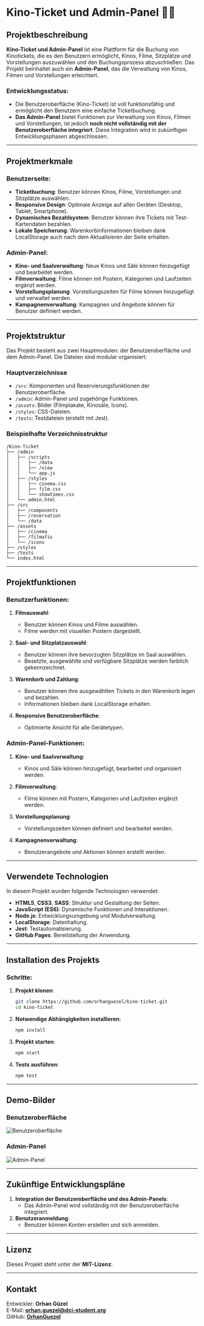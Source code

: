 
# Kino-Ticket und Admin-Panel 🎥🍿

## Projektbeschreibung
**Kino-Ticket und Admin-Panel** ist eine Plattform für die Buchung von Kinotickets, die es den Benutzern ermöglicht, Kinos, Filme, Sitzplätze und Vorstellungen auszuwählen und den Buchungsprozess abzuschließen. Das Projekt beinhaltet auch ein **Admin-Panel**, das die Verwaltung von Kinos, Filmen und Vorstellungen erleichtert.

### Entwicklungsstatus:
- Die Benutzeroberfläche (Kino-Ticket) ist voll funktionsfähig und ermöglicht den Benutzern eine einfache Ticketbuchung.
- **Das Admin-Panel** bietet Funktionen zur Verwaltung von Kinos, Filmen und Vorstellungen, ist jedoch **noch nicht vollständig mit der Benutzeroberfläche integriert**. Diese Integration wird in zukünftigen Entwicklungsphasen abgeschlossen.

---

## Projektmerkmale

### Benutzerseite:
- **Ticketbuchung**: Benutzer können Kinos, Filme, Vorstellungen und Sitzplätze auswählen.
- **Responsive Design**: Optimale Anzeige auf allen Geräten (Desktop, Tablet, Smartphone).
- **Dynamisches Bezahlsystem**: Benutzer können ihre Tickets mit Test-Kartendaten bezahlen.
- **Lokale Speicherung**: Warenkorbinformationen bleiben dank LocalStorage auch nach dem Aktualisieren der Seite erhalten.

### Admin-Panel:
- **Kino- und Saalverwaltung**: Neue Kinos und Säle können hinzugefügt und bearbeitet werden.
- **Filmverwaltung**: Filme können mit Postern, Kategorien und Laufzeiten ergänzt werden.
- **Vorstellungsplanung**: Vorstellungszeiten für Filme können hinzugefügt und verwaltet werden.
- **Kampagnenverwaltung**: Kampagnen und Angebote können für Benutzer definiert werden.

---

## Projektstruktur
Das Projekt besteht aus zwei Hauptmodulen: der Benutzeroberfläche und dem Admin-Panel. Die Dateien sind modular organisiert:

### **Hauptverzeichnisse**
- `/src`: Komponenten und Reservierungsfunktionen der Benutzeroberfläche.
- `/admin`: Admin-Panel und zugehörige Funktionen.
- `/assets`: Bilder (Filmplakate, Kinosäle, Icons).
- `/styles`: CSS-Dateien.
- `/tests`: Testdateien (erstellt mit Jest).

### **Beispielhafte Verzeichnisstruktur**
```
/Kino-Ticket
├── /admin
│   ├── /scripts
│   │   ├── /data
│   │   ├── /view
│   │   └── app.js
│   ├── /styles
│   │   ├── cinema.css
│   │   ├── film.css
│   │   └── showtimes.css
│   └── admin.html
├── /src
│   ├── /components
│   ├── /reservation
│   └── /data
├── /assets
│   ├── /cinema
│   ├── /filmafis
│   └── /icons
├── /styles
├── /tests
└── index.html
```

---

## Projektfunktionen

### Benutzerfunktionen:
1. **Filmauswahl**:
   - Benutzer können Kinos und Filme auswählen.
   - Filme werden mit visuellen Postern dargestellt.

2. **Saal- und Sitzplatzauswahl**:
   - Benutzer können ihre bevorzugten Sitzplätze im Saal auswählen.
   - Besetzte, ausgewählte und verfügbare Sitzplätze werden farblich gekennzeichnet.

3. **Warenkorb und Zahlung**:
   - Benutzer können ihre ausgewählten Tickets in den Warenkorb legen und bezahlen.
   - Informationen bleiben dank LocalStorage erhalten.

4. **Responsive Benutzeroberfläche**:
   - Optimierte Ansicht für alle Gerätetypen.

### Admin-Panel-Funktionen:
1. **Kino- und Saalverwaltung**:
   - Kinos und Säle können hinzugefügt, bearbeitet und organisiert werden.

2. **Filmverwaltung**:
   - Filme können mit Postern, Kategorien und Laufzeiten ergänzt werden.

3. **Vorstellungsplanung**:
   - Vorstellungszeiten können definiert und bearbeitet werden.

4. **Kampagnenverwaltung**:
   - Benutzerangebote und Aktionen können erstellt werden.

---

## Verwendete Technologien
In diesem Projekt wurden folgende Technologien verwendet:
- **HTML5**, **CSS3**, **SASS**: Struktur und Gestaltung der Seiten.
- **JavaScript (ES6)**: Dynamische Funktionen und Interaktionen.
- **Node.js**: Entwicklungsumgebung und Modulverwaltung.
- **LocalStorage**: Datenhaltung.
- **Jest**: Testautomatisierung.
- **GitHub Pages**: Bereitstellung der Anwendung.

---

## Installation des Projekts

### Schritte:
1. **Projekt klonen**:
   ```bash
   git clone https://github.com/orhanguezel/kino-ticket.git
   cd kino-ticket
   ```

2. **Notwendige Abhängigkeiten installieren**:
   ```bash
   npm install
   ```

3. **Projekt starten**:
   ```bash
   npm start
   ```

4. **Tests ausführen**:
   ```bash
   npm test
   ```

---

## Demo-Bilder
### Benutzeroberfläche
![Benutzeroberfläche](https://orhanguezel.github.io/Kino-Ticket/assets/demo-image.png)

### Admin-Panel
![Admin-Panel](https://orhanguezel.github.io/Kino-Ticket/assets/admin-panel.png)

---

## Zukünftige Entwicklungspläne
1. **Integration der Benutzeroberfläche und des Admin-Panels**:
   - Das Admin-Panel wird vollständig mit der Benutzeroberfläche integriert.
2. **Benutzeranmeldung**:
   - Benutzer können Konten erstellen und sich anmelden.

---

## Lizenz
Dieses Projekt steht unter der **MIT-Lizenz**.

---

## Kontakt
Entwickler: **Orhan Güzel**  
E-Mail: **orhan.guezel@dci-student.org**  
GitHub: **[OrhanGuezel](https://github.com/OrhanGuezel)**
```
